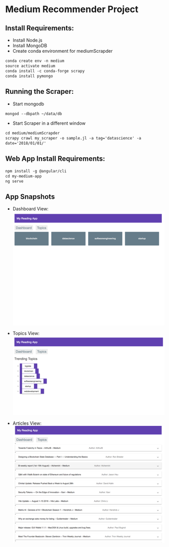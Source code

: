 # Medium Recommender Project

## Install Requirements:
* Install Node.js
* Install MongoDB
* Create conda environment for mediumScrapder

```
conda create env -n medium
source activate medium
conda install -c conda-forge scrapy
conda install pymongo
```

## Running the Scraper:
* Start mongodb

```
mongod --dbpath ~/data/db
```

* Start Scraper in a different window

```
cd medium/mediumScrapder
scrapy crawl my_scraper -o sample.jl -a tag='datascience' -a date='2018/01/01/'
```

## Web App Install Requirements:
```
npm install -g @angular/cli
cd my-medium-app
ng serve
```

## App Snapshots
 * Dashboard View:
![Dash Board View](./app-snapshots/dashboard-view.jpg)

 * Topics View:
![Topics View](./app-snapshots/topics-view.jpg)

 * Articles View:
![Articles View](./app-snapshots/articles-view.jpg)
